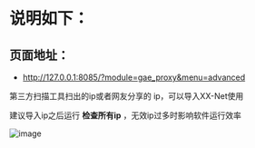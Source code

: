 # 说明如下：
## 页面地址：
   - http://127.0.0.1:8085/?module=gae_proxy&menu=advanced 

第三方扫描工具扫出的ip或者网友分享的 ip，可以导入XX-Net使用

建议导入ip之后运行 **检查所有ip** ，无效ip过多时影响软件运行效率

![image](https://user-images.githubusercontent.com/31188782/33176073-ba458e74-d098-11e7-8e6f-95b57f4357ed.png)

